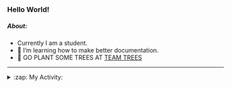 ### Hello World!

##### About:
- Currently I am a student.
- 🌱 I’m learning how to make better documentation.
- 🌱 GO PLANT SOME TREES AT [TEAM TREES](https://teamtrees.org/)

---
<details>
  <summary>:zap: My Activity:</summary>
  
<!--START_SECTION:waka-->
![Code Time](http://img.shields.io/badge/Code%20Time-1%2C243%20hrs%2016%20mins-blue)

**I'm a Night 🦉** 

```text
🌞 Morning                2012 commits        ███░░░░░░░░░░░░░░░░░░░░░░   10.25 % 
🌆 Daytime                6615 commits        ████████░░░░░░░░░░░░░░░░░   33.70 % 
🌃 Evening                5653 commits        ███████░░░░░░░░░░░░░░░░░░   28.80 % 
🌙 Night                  5348 commits        ███████░░░░░░░░░░░░░░░░░░   27.25 % 
```
📅 **I'm Most Productive on Wednesday** 

```text
Monday                   2710 commits        ███░░░░░░░░░░░░░░░░░░░░░░   13.81 % 
Tuesday                  2691 commits        ███░░░░░░░░░░░░░░░░░░░░░░   13.71 % 
Wednesday                4649 commits        ██████░░░░░░░░░░░░░░░░░░░   23.69 % 
Thursday                 2589 commits        ███░░░░░░░░░░░░░░░░░░░░░░   13.19 % 
Friday                   2095 commits        ███░░░░░░░░░░░░░░░░░░░░░░   10.67 % 
Saturday                 1677 commits        ██░░░░░░░░░░░░░░░░░░░░░░░   08.54 % 
Sunday                   3217 commits        ████░░░░░░░░░░░░░░░░░░░░░   16.39 % 
```


📊 **This Week I Spent My Time On** 

```text
🔥 Editors: 
Android Studio           4 hrs 27 mins       █████████████░░░░░░░░░░░░   52.28 % 
VS Code                  2 hrs 4 mins        ██████░░░░░░░░░░░░░░░░░░░   24.36 % 
IntelliJ                 1 hr 59 mins        ██████░░░░░░░░░░░░░░░░░░░   23.37 % 

🐱‍💻 Projects: 
java-springboot-projects 1 hr 59 mins        ██████░░░░░░░░░░░░░░░░░░░   23.37 % 
swag-store               1 hr 43 mins        █████░░░░░░░░░░░░░░░░░░░░   20.29 % 
github-readme-youtube-car1 hr 27 mins        ████░░░░░░░░░░░░░░░░░░░░░   17.18 % 
CSE224-Fundamentals-of-An1 hr 4 mins         ███░░░░░░░░░░░░░░░░░░░░░░   12.70 % 
test                     49 mins             ██░░░░░░░░░░░░░░░░░░░░░░░   09.74 % 
```


 Last Updated on 23/10/2023 01:33:06 UTC
<!--END_SECTION:waka-->
</details>
